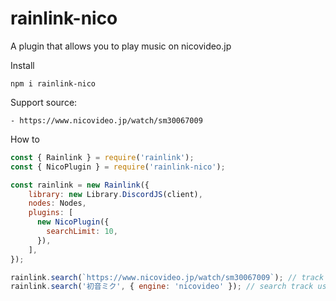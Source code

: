 # rainlink-nico
A plugin that allows you to play music on nicovideo.jp

Install
```
npm i rainlink-nico
```

Support source:
```
- https://www.nicovideo.jp/watch/sm30067009
```
How to
```js
const { Rainlink } = require('rainlink');
const { NicoPlugin } = require('rainlink-nico');

const rainlink = new Rainlink({
    library: new Library.DiscordJS(client),
    nodes: Nodes,
    plugins: [
      new NicoPlugin({
        searchLimit: 10,
      }),
    ],
});

rainlink.search(`https://www.nicovideo.jp/watch/sm30067009`); // track
rainlink.search('初音ミク', { engine: 'nicovideo' }); // search track using nico
```
